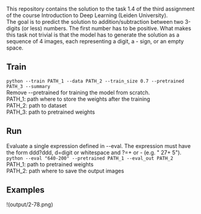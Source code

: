 This repository contains the solution to the task 1.4 of the third assignment of the course Introduction to Deep Learning (Leiden University).  
The goal is to predict the solution to addition/subtraction between two 3-digits (or less) numbers. The first number has to be positive. What makes this task not trivial is that the model has to generate the solution as a sequence of 4 images, each representing a digit, a - sign, or an empty space.

## Train
`python --train PATH_1 --data PATH_2 --train_size 0.7 --pretrained PATH_3 --summary`  
Remove --pretrained for training the model from scratch.  
PATH_1: path where to store the weights after the training  
PATH_2: path to dataset  
PATH_3: path to pretrained weights  

## Run
Evaluate a single expression defined in --eval. The expression must have the form ddd?ddd, d=digit or whitespace and ?=+ or - (e.g. " 27+  5").  
`python --eval "640-200" --pretrained PATH_1 --eval_out PATH_2`  
PATH_1: path to pretrained weights  
PATH_2: path where to save the output images

## Examples
!(output/2-78.png)
